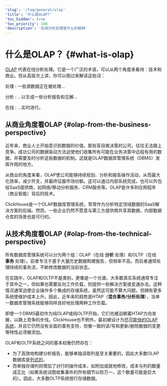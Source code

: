 ```yaml
---
'slug': '/faq/general/olap'
'title': '什么是OLAP?'
'toc_hidden': true
'toc_priority': 100
'description': '在线分析处理是什么的解释'
---
```





# 什么是OLAP？ {#what-is-olap}

[OLAP](https://en.wikipedia.org/wiki/Online_analytical_processing) 代表在线分析处理。它是一个广泛的术语，可以从两个角度来看待：技术和商业。但从高层次上讲，你可以倒过来解读这些词：

处理
:   一些源数据正在被处理...

分析
:   ...以生成一些分析报告和见解...

在线
:   ...实时进行。

## 从商业角度看OLAP {#olap-from-the-business-perspective}

近年来，商业人士开始意识到数据的价值。那些盲目做决策的公司，往往无法跟上竞争。成功公司的数据驱动方法迫使他们收集所有可能在业务决策中远程有用的数据，并需要及时分析这些数据的机制。这就是OLAP数据库管理系统（DBMS）发挥作用的地方。

从商业的角度来看，OLAP使公司能够持续规划、分析和报告操作活动，从而最大化效率，减少开支，并最终征服市场份额。这可以通过内部系统完成，也可以外包给SaaS提供商，如网络/移动分析服务、CRM服务等。OLAP是许多BI应用程序（商业智能）背后的技术。

ClickHouse是一个OLAP数据库管理系统，常常作为分析特定领域数据的SaaS解决方案的后端。然而，一些企业仍然不愿意与第三方提供商共享其数据，内部数据仓库的场景也是可行的。

## 从技术角度看OLAP {#olap-from-the-technical-perspective}

所有数据库管理系统可以分为两个组：OLAP（在线 **分析** 处理）和OLTP（在线 **事务** 处理）。前者专注于基于大量历史数据构建报告，但频率不高。而后者通常处理持续的事务流，不断修改数据的当前状态。

在实践中，OLAP和OLTP不是类别，更像是一个光谱。大多数真实系统通常专注于其中之一，但如果也需要反向工作负载，则提供一些解决方案或变通办法。这种情况通常迫使企业操作多个集成的存储系统，虽然这可能不算大问题，但拥有更多系统使维护成本上升。因此，近年来的趋势是HTAP（**混合事务/分析处理**），当单一数据库管理系统能够同样良好地处理两种工作负载。

即使一个DBMS最初作为纯OLAP或纯OLTP开始，它们也被迫朝着HTAP方向发展，以跟上竞争的步伐。ClickHouse也不例外，最初被设计为[尽可能快的OLAP系统](../../concepts/why-clickhouse-is-so-fast.md)，并且它仍然没有全面的事务支持，但像一致的读/写和更新/删除数据的变更等特性必须被添加。

OLAP和OLTP系统之间的基本权衡仍然存在：

- 为了高效地构建分析报告，能够单独读取列是至关重要的，因此大多数OLAP数据库是[列式的](../../faq/general/columnar-database.md)，
- 而单独存储列则增加了对行的操作成本，如附加或就地修改，成本与列的数量成正比（如果系统试图收集事件的所有细节以防万一，这个数量可能是巨大的）。因此，大多数OLTP系统按行存储数据。

